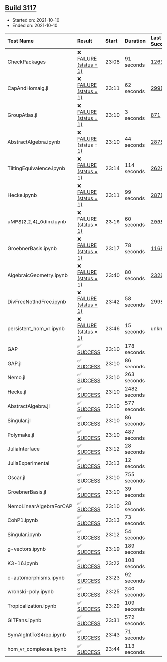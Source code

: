 ## [Build 3117](https://oscarci.mathematik.uni-kl.de/job/oscar-stable/3117/)

* Started on: 2021-10-10
* Ended on: 2021-10-10

| Test Name    | Result | Start | Duration | Last Success | First Failure |
|:-------------|:-------|:------|:---------|:-------------|:--------------|
| CheckPackages | ❌ [FAILURE (status = 1)](https://oscarci.mathematik.uni-kl.de/job/oscar-stable/3117/artifact/logs/build-3117/CheckPackages.log) | 23:08 | 91 seconds | [1263](https://oscarci.mathematik.uni-kl.de/job/oscar-stable/1263/) | [1264](https://oscarci.mathematik.uni-kl.de/job/oscar-stable/1264/) |
| CapAndHomalg.jl | ❌ [FAILURE (status = 1)](https://oscarci.mathematik.uni-kl.de/job/oscar-stable/3117/artifact/logs/build-3117/CapAndHomalg.jl.log) | 23:11 | 62 seconds | [2998](https://oscarci.mathematik.uni-kl.de/job/oscar-stable/2998/) | [2999](https://oscarci.mathematik.uni-kl.de/job/oscar-stable/2999/) |
| GroupAtlas.jl | ❌ [FAILURE (status = 1)](https://oscarci.mathematik.uni-kl.de/job/oscar-stable/3117/artifact/logs/build-3117/GroupAtlas.jl.log) | 23:10 | 3 seconds | [871](https://oscarci.mathematik.uni-kl.de/job/oscar-stable/871/) | [872](https://oscarci.mathematik.uni-kl.de/job/oscar-stable/872/) |
| AbstractAlgebra.ipynb | ❌ [FAILURE (status = 1)](https://oscarci.mathematik.uni-kl.de/job/oscar-stable/3117/artifact/logs/build-3117/AbstractAlgebra.ipynb.log) | 23:10 | 44 seconds | [2878](https://oscarci.mathematik.uni-kl.de/job/oscar-stable/2878/) | [2879](https://oscarci.mathematik.uni-kl.de/job/oscar-stable/2879/) |
| TiltingEquivalence.ipynb | ❌ [FAILURE (status = 1)](https://oscarci.mathematik.uni-kl.de/job/oscar-stable/3117/artifact/logs/build-3117/TiltingEquivalence.ipynb.log) | 23:14 | 114 seconds | [2629](https://oscarci.mathematik.uni-kl.de/job/oscar-stable/2629/) | [2630](https://oscarci.mathematik.uni-kl.de/job/oscar-stable/2630/) |
| Hecke.ipynb | ❌ [FAILURE (status = 1)](https://oscarci.mathematik.uni-kl.de/job/oscar-stable/3117/artifact/logs/build-3117/Hecke.ipynb.log) | 23:11 | 99 seconds | [2878](https://oscarci.mathematik.uni-kl.de/job/oscar-stable/2878/) | [2879](https://oscarci.mathematik.uni-kl.de/job/oscar-stable/2879/) |
| uMPS(2,2,4)_0dim.ipynb | ❌ [FAILURE (status = 1)](https://oscarci.mathematik.uni-kl.de/job/oscar-stable/3117/artifact/logs/build-3117/uMPS-2-2-4-_0dim.ipynb.log) | 23:16 | 60 seconds | [2998](https://oscarci.mathematik.uni-kl.de/job/oscar-stable/2998/) | [2999](https://oscarci.mathematik.uni-kl.de/job/oscar-stable/2999/) |
| GroebnerBasis.ipynb | ❌ [FAILURE (status = 1)](https://oscarci.mathematik.uni-kl.de/job/oscar-stable/3117/artifact/logs/build-3117/GroebnerBasis.ipynb.log) | 23:17 | 78 seconds | [1168](https://oscarci.mathematik.uni-kl.de/job/oscar-stable/1168/) | [1169](https://oscarci.mathematik.uni-kl.de/job/oscar-stable/1169/) |
| AlgebraicGeometry.ipynb | ❌ [FAILURE (status = 1)](https://oscarci.mathematik.uni-kl.de/job/oscar-stable/3117/artifact/logs/build-3117/AlgebraicGeometry.ipynb.log) | 23:40 | 80 seconds | [2326](https://oscarci.mathematik.uni-kl.de/job/oscar-stable/2326/) | [2327](https://oscarci.mathematik.uni-kl.de/job/oscar-stable/2327/) |
| DivFreeNotIndFree.ipynb | ❌ [FAILURE (status = 1)](https://oscarci.mathematik.uni-kl.de/job/oscar-stable/3117/artifact/logs/build-3117/DivFreeNotIndFree.ipynb.log) | 23:42 | 58 seconds | [2998](https://oscarci.mathematik.uni-kl.de/job/oscar-stable/2998/) | [2999](https://oscarci.mathematik.uni-kl.de/job/oscar-stable/2999/) |
| persistent_hom_vr.ipynb | ❌ [FAILURE (status = 1)](https://oscarci.mathematik.uni-kl.de/job/oscar-stable/3117/artifact/logs/build-3117/persistent_hom_vr.ipynb.log) | 23:46 | 15 seconds | unknown | unknown |
| GAP | ✅ [SUCCESS](https://oscarci.mathematik.uni-kl.de/job/oscar-stable/3117/artifact/logs/build-3117/GAP.log) | 23:10 | 178 seconds |  |  |
| GAP.jl | ✅ [SUCCESS](https://oscarci.mathematik.uni-kl.de/job/oscar-stable/3117/artifact/logs/build-3117/GAP.jl.log) | 23:10 | 86 seconds |  |  |
| Nemo.jl | ✅ [SUCCESS](https://oscarci.mathematik.uni-kl.de/job/oscar-stable/3117/artifact/logs/build-3117/Nemo.jl.log) | 23:10 | 263 seconds |  |  |
| Hecke.jl | ✅ [SUCCESS](https://oscarci.mathematik.uni-kl.de/job/oscar-stable/3117/artifact/logs/build-3117/Hecke.jl.log) | 23:10 | 2482 seconds |  |  |
| AbstractAlgebra.jl | ✅ [SUCCESS](https://oscarci.mathematik.uni-kl.de/job/oscar-stable/3117/artifact/logs/build-3117/AbstractAlgebra.jl.log) | 23:10 | 577 seconds |  |  |
| Singular.jl | ✅ [SUCCESS](https://oscarci.mathematik.uni-kl.de/job/oscar-stable/3117/artifact/logs/build-3117/Singular.jl.log) | 23:10 | 86 seconds |  |  |
| Polymake.jl | ✅ [SUCCESS](https://oscarci.mathematik.uni-kl.de/job/oscar-stable/3117/artifact/logs/build-3117/Polymake.jl.log) | 23:10 | 487 seconds |  |  |
| JuliaInterface | ✅ [SUCCESS](https://oscarci.mathematik.uni-kl.de/job/oscar-stable/3117/artifact/logs/build-3117/JuliaInterface.log) | 23:12 | 28 seconds |  |  |
| JuliaExperimental | ✅ [SUCCESS](https://oscarci.mathematik.uni-kl.de/job/oscar-stable/3117/artifact/logs/build-3117/JuliaExperimental.log) | 23:13 | 12 seconds |  |  |
| Oscar.jl | ✅ [SUCCESS](https://oscarci.mathematik.uni-kl.de/job/oscar-stable/3117/artifact/logs/build-3117/Oscar.jl.log) | 23:10 | 755 seconds |  |  |
| GroebnerBasis.jl | ✅ [SUCCESS](https://oscarci.mathematik.uni-kl.de/job/oscar-stable/3117/artifact/logs/build-3117/GroebnerBasis.jl.log) | 23:10 | 39 seconds |  |  |
| NemoLinearAlgebraForCAP | ✅ [SUCCESS](https://oscarci.mathematik.uni-kl.de/job/oscar-stable/3117/artifact/logs/build-3117/NemoLinearAlgebraForCAP.log) | 23:10 | 28 seconds |  |  |
| CohP1.ipynb | ✅ [SUCCESS](https://oscarci.mathematik.uni-kl.de/job/oscar-stable/3117/artifact/logs/build-3117/CohP1.ipynb.log) | 23:13 | 73 seconds |  |  |
| Singular.ipynb | ✅ [SUCCESS](https://oscarci.mathematik.uni-kl.de/job/oscar-stable/3117/artifact/logs/build-3117/Singular.ipynb.log) | 23:12 | 54 seconds |  |  |
| g-vectors.ipynb | ✅ [SUCCESS](https://oscarci.mathematik.uni-kl.de/job/oscar-stable/3117/artifact/logs/build-3117/g-vectors.ipynb.log) | 23:19 | 189 seconds |  |  |
| K3-16.ipynb | ✅ [SUCCESS](https://oscarci.mathematik.uni-kl.de/job/oscar-stable/3117/artifact/logs/build-3117/K3-16.ipynb.log) | 23:22 | 108 seconds |  |  |
| c-automorphisms.ipynb | ✅ [SUCCESS](https://oscarci.mathematik.uni-kl.de/job/oscar-stable/3117/artifact/logs/build-3117/c-automorphisms.ipynb.log) | 23:23 | 92 seconds |  |  |
| wronski-poly.ipynb | ✅ [SUCCESS](https://oscarci.mathematik.uni-kl.de/job/oscar-stable/3117/artifact/logs/build-3117/wronski-poly.ipynb.log) | 23:25 | 240 seconds |  |  |
| Tropicalization.ipynb | ✅ [SUCCESS](https://oscarci.mathematik.uni-kl.de/job/oscar-stable/3117/artifact/logs/build-3117/Tropicalization.ipynb.log) | 23:29 | 109 seconds |  |  |
| GITFans.ipynb | ✅ [SUCCESS](https://oscarci.mathematik.uni-kl.de/job/oscar-stable/3117/artifact/logs/build-3117/GITFans.ipynb.log) | 23:31 | 572 seconds |  |  |
| SymAlgIntToS4rep.ipynb | ✅ [SUCCESS](https://oscarci.mathematik.uni-kl.de/job/oscar-stable/3117/artifact/logs/build-3117/SymAlgIntToS4rep.ipynb.log) | 23:43 | 71 seconds |  |  |
| hom_vr_complexes.ipynb | ✅ [SUCCESS](https://oscarci.mathematik.uni-kl.de/job/oscar-stable/3117/artifact/logs/build-3117/hom_vr_complexes.ipynb.log) | 23:44 | 113 seconds |  |  |
